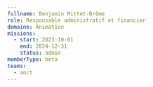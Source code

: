 ```yaml
---
fullname: Benjamin Mittet-Brême
role: Responsable administratif et financier
domaine: Animation
missions:
  - start: 2023-10-01
    end: 2024-12-31
    status: admin
memberType: beta
teams:
  - anct
---
```

